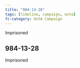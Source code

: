 ```yaml
---
title: "984-13-28"
tags: [timeline, campaign, oota]
fc-category: OotA Campaign
---
```

<span class='ob-timelines'
	data-date='984-13-28-00'
	data-title='Campaign: NAGA Adventures'
	data-class='orange'> Imprisoned </span>
## 984-13-28
Imprisoned

